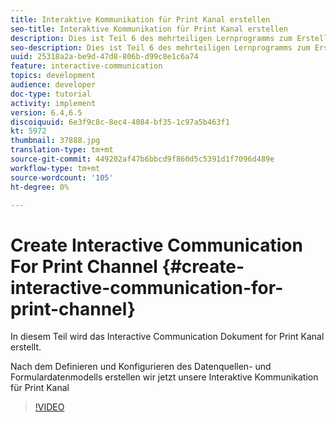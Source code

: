 ```yaml
---
title: Interaktive Kommunikation für Print Kanal erstellen
seo-title: Interaktive Kommunikation für Print Kanal erstellen
description: Dies ist Teil 6 des mehrteiligen Lernprogramms zum Erstellen Ihres ersten interaktiven Kommunikations-Dokuments für den Print-Kanal. In diesem Teil wird das Interactive Communication Dokument for Print Kanal erstellt.
seo-description: Dies ist Teil 6 des mehrteiligen Lernprogramms zum Erstellen Ihres ersten interaktiven Kommunikations-Dokuments für den Print-Kanal. In diesem Teil wird das Interactive Communication Dokument for Print Kanal erstellt.
uuid: 25318a2a-be9d-47d8-806b-d99c8e1c6a74
feature: interactive-communication
topics: development
audience: developer
doc-type: tutorial
activity: implement
version: 6.4,6.5
discoiquuid: 6e3f9c8c-8ec4-4084-bf35-1c97a5b463f1
kt: 5972
thumbnail: 37888.jpg
translation-type: tm+mt
source-git-commit: 449202af47b6bbcd9f860d5c5391d1f7096d489e
workflow-type: tm+mt
source-wordcount: '105'
ht-degree: 0%

---
```



# Create Interactive Communication For Print Channel {#create-interactive-communication-for-print-channel}

In diesem Teil wird das Interactive Communication Dokument for Print Kanal erstellt.

Nach dem Definieren und Konfigurieren des Datenquellen- und Formulardatenmodells erstellen wir jetzt unsere Interaktive Kommunikation für Print Kanal

>[!VIDEO](https://video.tv.adobe.com/v/37888/?quality=9)
